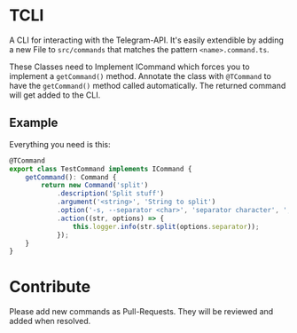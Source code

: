 # TCLI
A CLI for interacting with the Telegram-API. It's easily extendible by adding a new File to `src/commands` that matches the pattern `<name>.command.ts`.

These Classes need to Implement ICommand which forces you to implement a `getCommand()` method. Annotate the class with `@TCommand` to have the `getCommand()` method called automatically. The returned command will get added to the CLI.

## Example
Everything you need is this:
```ts
@TCommand
export class TestCommand implements ICommand {
    getCommand(): Command {
        return new Command('split')
            .description('Split stuff')
            .argument('<string>', 'String to split')
            .option('-s, --separator <char>', 'separator character', ',')
            .action((str, options) => {
                this.logger.info(str.split(options.separator));
            });
    }
}
```

# Contribute
Please add new commands as Pull-Requests. They will be reviewed and added when resolved.